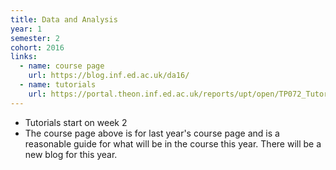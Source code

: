 ```yaml
---
title: Data and Analysis
year: 1
semester: 2
cohort: 2016
links:
  - name: course page
    url: https://blog.inf.ed.ac.uk/da16/
  - name: tutorials
    url: https://portal.theon.inf.ed.ac.uk/reports/upt/open/TP072_Tutorial_Groups/inf1-da.shtml
---
```

-   Tutorials start on week 2
-   The course page above is for last year's course page and is a reasonable guide for what will be in the course this year. There will be a new blog for this year.
